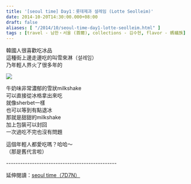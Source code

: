 ```yaml
---
title: '[seoul time] Day1：롯데제과 설레임 (Lotte Seolleim)'
date: 2014-10-20T14:30:00.000+08:00
draft: false
aliases: [ "/2014/10/seoul-time-day1-lotte-seolleim.html" ]
tags : [travel - 남한・서울 (首爾), collections - 김수현, flavor - 螞蟻族]
---
```


韓國人很喜歡吃冰品  
這種街上邊走邊吃的叫雪來淋（설레임）  
乃年輕人界火了很多年的  

![](/images/seoul1c.jpg)

牛奶味非常濃郁的雪狀milkshake  
可以直接從冰格拿出來吃  
就像sherbet一樣  
也可以等到有點退冰  
那就是甜甜的milkshake  
加上包裝可以封回  
一次過吃不完也沒有問題  

這個年輕人都愛吃嗎？哈哈～  
（那是舊代言啦）  
  
\-----------------------------------------------  
  
延伸閱讀：[seoul time（7D7N）](https://hidie.net/seoul7d7n/)
